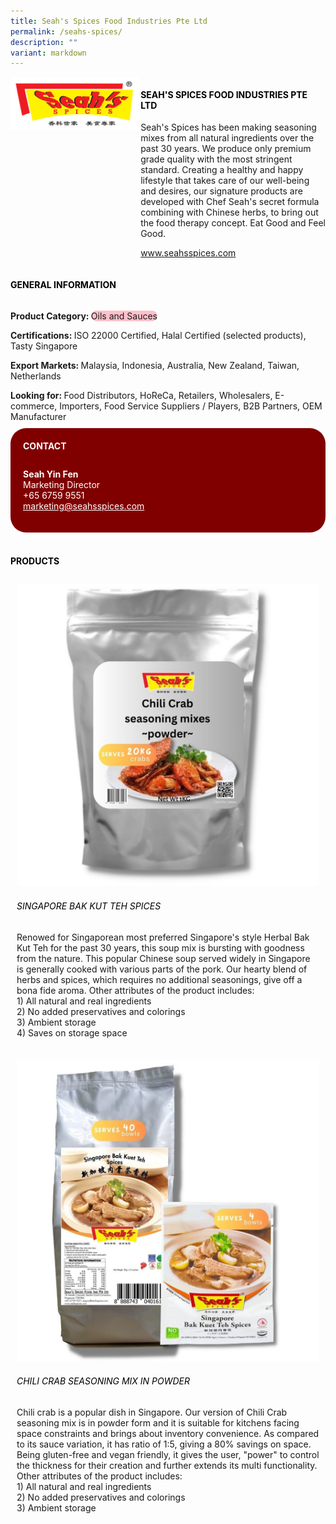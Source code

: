 ```yaml
---
title: Seah's Spices Food Industries Pte Ltd
permalink: /seahs-spices/
description: ""
variant: markdown
---
```

<div class="flex-paragraph">
	<div style="display: flex; flex-wrap: wrap;" class="flex-container">
		<div style="flex: 1 1 40%; display: block;" class="card sgds">
			<img src="/images/Seahs%20Spices/seahs_spices_logo.png">
		</div>
		<div style="flex: 1 1 58%; display: block; margin-left: 3px" class="card-sgds">
			<h4 style="text-transform: uppercase; color: black;"><b>Seah's Spices Food Industries Pte Ltd</b></h4>
			<p>Seah's Spices has been making seasoning mixes from all natural ingredients over the past 30 years. We produce only premium grade quality with the most stringent standard. Creating a healthy and happy lifestyle that takes care of our well-being and desires, our signature products are developed with Chef Seah's secret formula combining with Chinese herbs, to bring out the food therapy concept. Eat Good and Feel Good.</p>
			<p><a target="_blank" href="https://www.seahsspices.com">www.seahsspices.com</a></p>
		</div>
	</div>
</div>

<h4 style="text-transform: uppercase; color: black;">
	<b>General Information</b>
</h4>
<div style="display: flex; flex-wrap: wrap;" class="flex-container">
	<div style="flex: 1 1 65%; display: block; align-self: stretch" class="card sgds">
		<div class="flex-paragraph">
			<p>
				<b>Product Category: </b>
				<span style="background-color: pink; border-radius: 10px;">Oils and Sauces</span>
			</p>
			<p>
				<b>Certifications: </b>ISO 22000 Certified, Halal Certified (selected products), Tasty Singapore
			</p>
			<p>
				<b>Export Markets: </b>Malaysia, Indonesia, Australia, New Zealand, Taiwan, Netherlands
			</p>
			<p style="margin-bottom: 10px;">
				<b>Looking for: </b>Food Distributors, HoReCa, Retailers, Wholesalers, E-commerce, Importers, Food Service Suppliers / Players, B2B Partners, OEM Manufacturer
			</p>
		</div>
	</div>
	<div style="flex: 1 1 35%; padding: 10px; display: block; background-color: maroon; border-radius: 25px; align-self: center;" class="card sgds">
		<h4 style="color: white; margin-top: 10px; margin-left: 10px;">CONTACT</h4>
		<div class="flex-paragraph">
			<p style="padding: 10px; color: white;">
				<b>Seah Yin Fen</b>
				<br>Marketing Director<br>+65 6759 9551<br>
				<a style="color: white;" href="mailto:marketing@seahsspices.com">marketing@seahsspices.com</a>
			</p>
		</div>
	</div>
</div>
<br>
<h4 style="text-transform: uppercase; color: black;">
	<b>Products</b>
</h4>
<div style="display: flex; flex-wrap: wrap;">
	<div style="flex: 1 1 47%; margin: 10px; display: block;" class="card sgds">
		<div style="display: block;" class="flex-image">
			<img src="/images/Seahs%20Spices/seahs_spices_product_01.jpg">
		</div>
		<div class="flex-paragraph">
			<h6 style="text-transform: uppercase; color: black;">Singapore Bak Kut Teh Spices</h6>
			<p>Renowed for Singaporean most preferred Singapore's style Herbal Bak Kut Teh for the past 30 years, this soup mix is bursting with goodness from the nature. This popular Chinese soup served widely in Singapore is generally cooked with various parts of the pork. Our hearty blend of herbs and spices, which requires no additional seasonings, give off a bona fide aroma. Other attributes of the product includes:<br>1) All natural and real ingredients<br>2) No added preservatives and colorings<br>3) Ambient storage<br>4) Saves on storage space</p>
		</div>
	</div>
	<div style="flex: 1 1 47%; margin: 10px; display: block;" class="card sgds">
		<div style="display: block;" class="flex-image">
			<img src="/images/Seahs%20Spices/seahs_spices_product_02.jpg">
		</div>
		<div class="flex-paragraph">
			<h6 style="text-transform: uppercase; color: black;">Chili Crab Seasoning Mix In Powder</h6>
			<p>Chili crab is a popular dish in Singapore. Our version of Chili Crab seasoning mix is in powder form and it is suitable for kitchens facing space constraints and brings about inventory convenience. As compared to its sauce variation, it has ratio of 1:5, giving a 80% savings on space. Being gluten-free and vegan friendly, it gives the user, "power" to control the thickness for their creation and further extends its multi functionality. Other attributes of the product includes:<br>1) All natural and real ingredients<br>2) No added preservatives and colorings<br>3) Ambient storage</p>
		</div>
	</div>
</div>